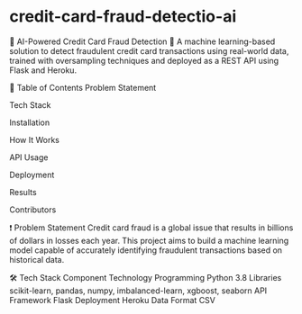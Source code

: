 # credit-card-fraud-detectio-ai
🧠 AI-Powered Credit Card Fraud Detection 🚨
A machine learning-based solution to detect fraudulent credit card transactions using real-world data, trained with oversampling techniques and deployed as a REST API using Flask and Heroku.

📌 Table of Contents
Problem Statement

Tech Stack

Installation

How It Works

API Usage

Deployment

Results

Contributors

❗ Problem Statement
Credit card fraud is a global issue that results in billions of dollars in losses each year. This project aims to build a machine learning model capable of accurately identifying fraudulent transactions based on historical data.

🛠️ Tech Stack
Component	Technology
Programming	Python 3.8
Libraries	scikit-learn, pandas, numpy, imbalanced-learn, xgboost, seaborn
API Framework	Flask
Deployment	Heroku
Data Format	CSV
